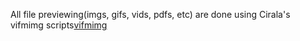 All file previewing(imgs, gifs, vids, pdfs, etc) are done using Cirala's vifmimg scripts[vifmimg](https://github.com/cirala/vifmimg)
